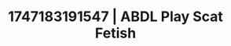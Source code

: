 ---
categories:
- Sensual touch
- Candlelit scenes
- Afterglow vibes
- 3D animation
- Lover's breath
image: /assets/images/1747183191547.jpg
layout: post
seo:
  description: Featured content with premium ABDL Play, Scat Fetish. HD images available.
  keywords: ABDL Play, Scat Fetish
  og_image: /assets/images/1747183191547.jpg
  schema_type: VisualArtwork
tags:
- ABDL Play
- '#1747183191547'
- Scat Fetish
title: 1747183191547 | ABDL Play Scat Fetish
---